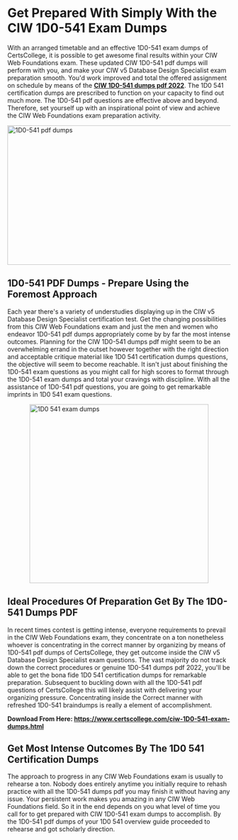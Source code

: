 <h1><strong>Get Prepared With Simply With the CIW 1D0-541 Exam Dumps&nbsp;</strong></h1>
<p><span style="font-weight: 400;">With an arranged timetable and an effective  1D0-541 exam dumps of CertsCollege, it is possible to get awesome final results within your CIW Web Foundations exam. These updated CIW 1D0-541 pdf dumps will perform with you, and make your CIW v5 Database Design Specialist exam preparation smooth. You'd work improved and total the offered assignment on schedule by means of the <strong><a href="https://www.certscollege.com/ciw-1D0-541-exam-dumps.html">CIW 1D0-541 dumps pdf 2022</a></strong>. The 1D0 541 certification dumps are prescribed to function on your capacity to find out much more. The  1D0-541 pdf questions are effective above and beyond. Therefore, set yourself up with an inspirational point of view and achieve the CIW Web Foundations exam preparation activity.&nbsp;</span></p>
<p><span style="font-weight: 400;"><img style="display: block; margin-left: auto; margin-right: auto;" src="https://i.ibb.co/CPDK3ps/Yellow-and-Blue-Initiative-Blog-Banner.png" alt="1D0-541 pdf dumps" width="559" height="315" /></span></p>
<h2><strong>1D0-541 PDF Dumps - Prepare Using the Foremost Approach</strong></h2>
<p><span style="font-weight: 400;">Each year there's a variety of understudies displaying up in the CIW v5 Database Design Specialist certification test. Get the changing possibilities from this CIW Web Foundations exam and just the men and women who endeavor 1D0-541 pdf dumps appropriately come by by far the most intense outcomes. Planning for the CIW 1D0-541 dumps pdf might seem to be an overwhelming errand in the outset however together with the right direction and acceptable critique material like 1D0 541 certification dumps questions, the objective will seem to become reachable. It isn't just about finishing the 1D0-541 exam questions as you might call for high scores to format through the 1D0-541 exam dumps and total your cravings with discipline. With all the assistance of 1D0-541 pdf questions, you are going to get remarkable imprints in 1D0 541 exam questions.</span></p>
<p><span style="font-weight: 400;"><a href="https://tinyurl.com/yad4petp"><img style="display: block; margin-left: auto; margin-right: auto;" src="https://i.ibb.co/9tMrhdY/Teacher-Appreciation-Invitation.png" alt="1D0 541 exam dumps " width="404" height="404" /></a></span></p>
<h2><strong>Ideal Procedures Of Preparation Get By The 1D0-541 Dumps PDF</strong></h2>
<p><span style="font-weight: 400;">In recent times contest is getting intense, everyone requirements to prevail in the CIW Web Foundations exam, they concentrate on a ton nonetheless whoever is concentrating in the correct manner by organizing by means of 1D0-541 pdf dumps of CertsCollege, they get outcome inside the CIW v5 Database Design Specialist exam questions. The vast majority do not track down the correct procedures or genuine 1D0-541 dumps pdf 2022, you'll be able to get the bona fide 1D0 541 certification dumps for remarkable preparation. Subsequent to buckling down with all the  1D0-541 pdf questions of CertsCollege this will likely assist with delivering your organizing pressure. Concentrating inside the Correct manner with refreshed 1D0-541 braindumps is really a element of accomplishment.</span></p>
<p><span style="font-weight: 400;"><strong>Download From Here: <a href="https://www.certscollege.com/ciw-1D0-541-exam-dumps.html">https://www.certscollege.com/ciw-1D0-541-exam-dumps.html</a></strong></span></p>
<h2><strong>Get Most Intense Outcomes By The 1D0 541 Certification Dumps</strong></h2>
<p><span style="font-weight: 400;">The approach to progress in any CIW Web Foundations exam is usually to rehearse a ton. Nobody does entirely anytime you initially require to rehash practice with all the 1D0-541 dumps pdf you may finish it without having any issue. Your persistent work makes you amazing in any CIW Web Foundations field. So it in the end depends on you what level of time you call for to get prepared with CIW 1D0-541 exam dumps to accomplish. By the 1D0-541 pdf dumps of your 1D0 541 overview guide proceeded to rehearse and got scholarly direction.</span></p>
